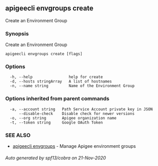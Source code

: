 ## apigeecli envgroups create

Create an Environment Group

### Synopsis

Create an Environment Group

```
apigeecli envgroups create [flags]
```

### Options

```
  -h, --help                help for create
  -d, --hosts stringArray   A list of hostnames
  -n, --name string         Name of the Environment Group
```

### Options inherited from parent commands

```
  -a, --account string   Path Service Account private key in JSON
      --disable-check    Disable check for newer versions
  -o, --org string       Apigee organization name
  -t, --token string     Google OAuth Token
```

### SEE ALSO

* [apigeecli envgroups](apigeecli_envgroups.md)	 - Manage Apigee environment groups

###### Auto generated by spf13/cobra on 21-Nov-2020
